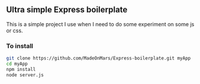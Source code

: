 ## Ultra simple Express boilerplate

This is a simple project I use when I need to do some experiment on some js or css.

### To install

```bash
git clone https://github.com/MadeOnMars/Express-boilerplate.git myApp
cd myApp
npm install
node server.js
```
